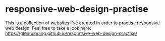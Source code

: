 # responsive-web-design-practise

This is a collection of websites I've created in order to practise responsive web design.
Feel free to take a look here: https://glenncoding.github.io/responsive-web-design-practise/
